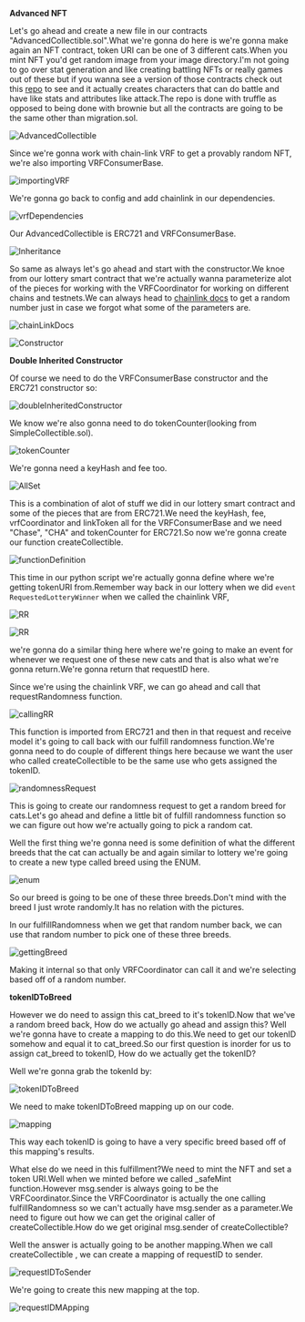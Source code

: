 **Advanced NFT**

Let's go ahead and create a new file in our contracts "AdvancedCollectible.sol".What we're gonna do here is we're gonna make again an NFT contract, token URI can be one of 3 different cats.When you mint NFT you'd get random image from your image directory.I'm not going to go over stat generation and like creating battling NFTs or really games out of these but if you wanna see a version of those contracts check out this [repo](https://github.com/PatrickAlphaC/dungeons-and-dragons-nft) to see and it actually creates characters that can do battle and have like stats and attributes like attack.The repo is done with truffle as opposed to being done with brownie but all the contracts are going to be the same other than migration.sol.

![AdvancedCollectible](Images/l32.png)

Since we're gonna work with chain-link VRF to get a provably random NFT, we're also importing VRFConsumerBase.

![importingVRF](Images/l33.png)

We're gonna go back to config and add chainlink in our dependencies.

![vrfDependencies](Images/l34.png)

Our AdvancedCollectible is ERC721 and VRFConsumerBase.

![Inheritance](Images/l35.png)

So same as always let's go ahead and start with the constructor.We knoe from our lottery smart contract that we're actually wanna parameterize alot of the pieces for working with the VRFCoordinator for working on different chains and testnets.We can always head to [chainlink docs](https://docs.chain.link/docs/get-a-random-number/v1/) to get a random number just in case we forgot what some of the parameters are.

![chainLinkDocs](Images/l36.png)

![Constructor](Images/l37.png)

**Double Inherited Constructor**

Of course we need to do the VRFConsumerBase constructor and the ERC721 constructor so:

![doubleInheritedConstructor](Images/l38.png)

We know we're also gonna need to do tokenCounter(looking from SimpleCollectible.sol).

![tokenCounter](Images/l39.png)

We're gonna need a keyHash and fee too.

![AllSet](Images/l40.png)

This is a combination of alot of stuff we did in our lottery smart contract and some of the pieces that are from ERC721.We need the keyHash, fee, vrfCoordinator and linkToken all for the VRFConsumerBase and we need "Chase", "CHA" and tokenCounter for ERC721.So now we're gonna create our function createCollectible.

![functionDefinition](Images/l41.png)

This time in our python script we're actually gonna define where we're getting tokenURI from.Remember way back in our lottery when we did `event RequestedLotteryWinner` when we called the chainlink VRF, 

![RR](Images/l42.png)

![RR](emit/l43.png)

we're gonna do a similar thing here where we're going to make an event for whenever we request one of these new cats and that is also what we're gonna return.We're gonna return that requestID here.

Since we're using the chainlink VRF, we can go ahead and call that requestRandomness function.

![callingRR](Images/l44.png)

This function is imported from ERC721 and then in that request and receive model it's going to call back with our fulfill randomness function.We're gonna need to do couple of different things here because we want the user who called createCollectible to be the same use who gets assigned the tokenID.

![randomnessRequest](Images/l45.png)

This is going to create our randomness request to get a random breed for cats.Let's go ahead and define a little bit of fulfill randomness function so we can figure out how we're actually going to pick a random cat.

Well the first thing we're gonna need is some definition of what the different breeds that the cat can actually be and again similar to lottery we're going to create a new type called breed using the ENUM. 

![enum](Images/l46.png)

So our breed is going to be one of these three breeds.Don't mind with the breed I just wrote randomly.It has no relation with the pictures.

In our fulfillRandomness when we get that random number back, we can use that random number to pick one of these three breeds.

![gettingBreed](Images/l47.png)

Making it internal so that only VRFCoordinator can call it and we're selecting based off of a random number.

**tokenIDToBreed**

However we do need to assign this cat_breed to it's tokenID.Now that we've a random breed back, How do we actually go ahead and assign this? Well we're gonna have to create a mapping to do this.We need to get our tokenID somehow and equal it to cat_breed.So our first question is inorder for us to assign cat_breed to tokenID, How do we actually get the tokenID?

Well we're gonna grab the tokenId by:

![tokenIDToBreed](Images/l48.png)

We need to make tokenIDToBreed mapping up on our code.

![mapping](Images/l49.png)

This way each tokenID is going to have a very specific breed based off of this mapping's results.

What else do we need in this fulfillment?We need to mint the NFT and set a token URI.Well when we minted before we called _safeMint function.However msg.sender is always going to be the VRFCoordinator.Since the VRFCoordinator is actually the one calling fulfillRandomness so we can't actually have msg.sender as a parameter.We need to figure out how we can get the original caller of createCollectible.How do we get original msg.sender of createCollectible? 

Well the answer is actually going to be another mapping.When we call createCollectible , we can create a mapping of requestID to sender.

![requestIDToSender](Images/l50.png)

We're going to create this new mapping at the top.

![requestIDMApping](Images/l51.png)



